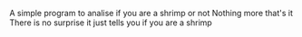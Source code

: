 A simple program to analise if you are a shrimp or not 
Nothing more that's it
There is no surprise it just tells you if you are a shrimp
